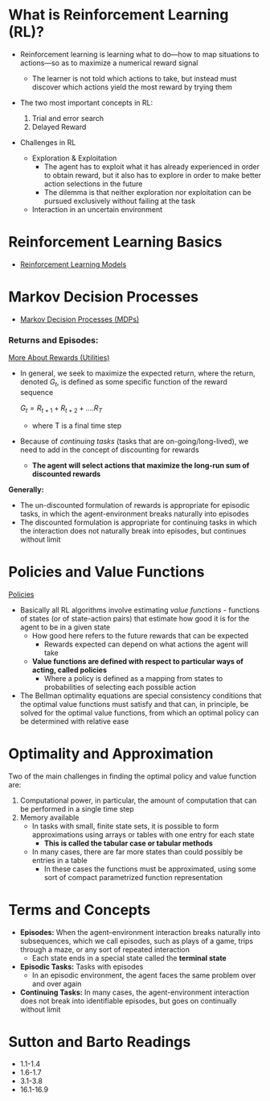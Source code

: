 # What is Reinforcement Learning (RL)?

- Reinforcement learning is learning what to do—how to map situations to actions—so as to maximize a numerical reward signal
    - The learner is not told which actions to take, but instead must discover which actions yield the most reward by trying them
- The two most important concepts in RL:
    1. Trial and error search
    2. Delayed Reward

- Challenges in RL
    - Exploration & Exploitation
        - The agent has to exploit what it has already experienced in order to obtain reward, but it also has to explore in order to make better action selections in the future
        - The dilemma is that neither exploration nor exploitation can be pursued exclusively without failing at the task
    - Interaction in an uncertain environment


# Reinforcement Learning Basics

- [Reinforcement Learning Models](./Reinforcement%20Learning%20Models/Reinforcement%20Learning%20Models.md)

# Markov Decision Processes

- [Markov Decision Processes (MDPs)](./Markov%20Decision%20Processes/Markov%20Decision%20Processes%20(MDPs).md)

### **Returns and Episodes:**

[More About Rewards (Utilities)](./More%20About%20Rewards/More%20About%20Rewards%20(Utilities).md)

- In general, we seek to maximize the expected return, where the return, denoted $G_t$, is defined as some specific function of the reward sequence

    $G_t = R_{t+1} + R_{t+2} + .... R_T$

    - where T is a final time step
- Because of *continuing tasks* (tasks that are on-going/long-lived), we need to add in the concept of discounting for rewards
    - **The agent will select actions that maximize the long-run sum of discounted rewards**


**Generally:**

- The un-discounted formulation of rewards is appropriate for episodic tasks, in which the agent-environment breaks naturally into episodes
- The discounted formulation is appropriate for continuing tasks in which the interaction does not naturally break into episodes, but continues without limit

# Policies and Value Functions

[Policies](./Markov%20Decision%20Processes/Markov%20Decision%20Processes%20(MDPs)/Policies.md)

- Basically all RL algorithms involve estimating *value functions* - functions of states (or of state-action pairs) that estimate how good it is for the agent to be in a given state
    - How good here refers to the future rewards that can be expected
        - Rewards expected can depend on what actions the agent will take
    - **Value functions are defined with respect to particular ways of acting, called policies**
        - Where a policy is defined as a mapping from states to probabilities of selecting each possible action
- The Bellman optimality equations are special consistency conditions that the optimal value functions must satisfy and that can, in principle, be solved for the optimal value functions, from which an optimal policy can be determined with relative ease

# **Optimality and Approximation**

Two of the main challenges in finding the optimal policy and value function are:

1. Computational power, in particular, the amount of computation that can be performed in a single time step
2. Memory available
    - In tasks with small, finite state sets, it is possible to form approximations using arrays or tables with one entry for each state
        - **This is called the tabular case or tabular methods**
    - In many cases, there are far more states than could possibly be entries in a table
        - In these cases the functions must be approximated, using some sort of compact parametrized function representation

# Terms and Concepts

- **Episodes:** When the agent–environment interaction breaks naturally into subsequences, which we call episodes, such as plays of a game, trips through a maze, or any sort of repeated interaction
    - Each state ends in a special state called the **terminal state**
- **Episodic Tasks:** Tasks with episodes
    - In an episodic environment, the agent faces the same problem over and over again
- **Continuing Tasks:** In many cases, the agent-environment interaction does not break into identifiable episodes, but goes on continually without limit

# Sutton and Barto Readings
- 1.1-1.4
- 1.6-1.7
- 3.1-3.8
- 16.1-16.9